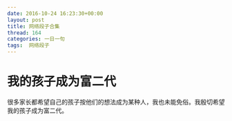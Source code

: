 ```yaml
---
date: 2016-10-24 16:23:30+00:00
layout: post
title: 网络段子合集
thread: 164
categories: 一日一句
tags:  网络段子
---
```


# 我的孩子成为富二代
很多家长都希望自己的孩子按他们的想法成为某种人，我也未能免俗。我殷切希望我的孩子成为富二代。